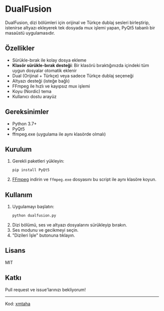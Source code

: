 # DualFusion

DualFusion, dizi bölümleri için orijinal ve Türkçe dublaj sesleri birleştirip, istenirse altyazı ekleyerek tek dosyada mux işlemi yapan, PyQt5 tabanlı bir masaüstü uygulamasıdır.

## Özellikler
- Sürükle-bırak ile kolay dosya ekleme
- **Klasör sürükle-bırak desteği**: Bir klasörü bıraktığınızda içindeki tüm uygun dosyalar otomatik eklenir
- Dual (Orijinal + Türkçe) veya sadece Türkçe dublaj seçeneği
- Altyazı desteği (isteğe bağlı)
- FFmpeg ile hızlı ve kayıpsız mux işlemi
- Koyu (Nordic) tema
- Kullanıcı dostu arayüz

## Gereksinimler
- Python 3.7+
- PyQt5
- ffmpeg.exe (uygulama ile aynı klasörde olmalı)

## Kurulum
1. Gerekli paketleri yükleyin:
   ```bash
   pip install PyQt5
   ```
2. [FFmpeg](https://ffmpeg.org/download.html) indirin ve `ffmpeg.exe` dosyasını bu script ile aynı klasöre koyun.

## Kullanım
1. Uygulamayı başlatın:
   ```bash
   python dualfusion.py
   ```
2. Dizi bölümü, ses ve altyazı dosyalarını sürükleyip bırakın.
3. Ses modunu ve gecikmeyi seçin.
4. "Dizileri İşle" butonuna tıklayın.

## Lisans
MIT

## Katkı
Pull request ve issue'larınızı bekliyorum!

---

Kod: [xmtaha](https://github.com/xmtaha)
